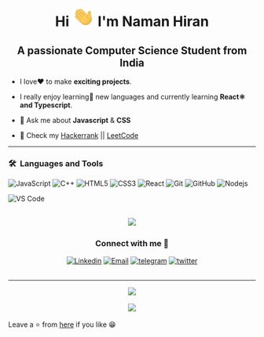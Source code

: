 <h1 align="center">Hi <img src="https://github.com/ABSphreak/ABSphreak/blob/master/gifs/Hi.gif" width="45px" height="40px"> I'm Naman Hiran</h1>

<h2 align="center">A passionate Computer Science Student from India</h2>

- I love❤ to make **exciting projects**. <br/>

- I really enjoy learning🚀 new languages and currently learning   **React⚛ and Typescript**.<br/>

- 💬 Ask me about **Javascript** & **CSS**

- 👀 Check my  <a href="https://www.hackerrank.com/namanhiran">Hackerrank</a>  ||   <a href="https://leetcode.com/namanhiran/">LeetCode</a>
---
	
### 🛠 &nbsp;Languages and Tools

![JavaScript](https://img.shields.io/badge/-JavaScript-%23F7DF1C?style=for-the-badge&logo=javascript&logoColor=000000&labelColor=%23F7DF1C&color=%23FFCE5A)
![C++](https://img.shields.io/badge/C%2B%2B-00599C?style=for-the-badge&logo=c%2B%2B&logoColor=white)
![HTML5](https://img.shields.io/badge/-HTML5-%23E44D27?style=for-the-badge&logo=html5&logoColor=ffffff)
![CSS3](https://img.shields.io/badge/-CSS3-%231572B6?style=for-the-badge&logo=css3)
![React](https://img.shields.io/badge/-React-61DAFB?style=for-the-badge&logo=react&logoColor=ffffff)
![Git](https://img.shields.io/badge/-Git-%23F05032?style=for-the-badge&logo=git&logoColor=%23ffffff)
![GitHub](https://img.shields.io/badge/-GitHub-181717?style=for-the-badge&logo=github)
![Nodejs](https://img.shields.io/badge/-Nodejs-339933?style=for-the-badge&logo=Node.js&logoColor=ffffff)

![VS Code](http://img.shields.io/badge/-VS%20Code-007ACC?style=for-the-badge&logo=visual-studio-code&logoColor=ffffff)

<br/>


<div align="center"><img src="https://github-readme-streak-stats.herokuapp.com/?user=NamanH16&show_icons=true&theme=algolia&include_all_commit=true&count_private=true"/> </div>

<h3 align="center">Connect with me 🤝</h3>
<body>
    <div class="img1">
<p align='center'>
<a href="https://www.linkedin.com/in/naman-hiran-3446a7203/" target="_blank"><img src="https://icons.iconarchive.com/icons/alecive/flatwoken/64/Apps-Linkedin-icon.png" width="5%" alt="Linkedin"></a>
<a href="mailto:namanhiran@gmail.com" target="_blank"><img src="https://icons.iconarchive.com/icons/wwalczyszyn/android-style-honeycomb/64/GMail-icon.png" width="5%" alt="Email"></a>
<a href="https://t.me/nam67" target="_blank"><img src="https://icons.iconarchive.com/icons/alecive/flatwoken/64/Apps-Telegram-icon.png" alt="telegram" width="5%"></a>   <a href="https://twitter.com/KunnalBansal985" target="_blank"><img src="https://icons.iconarchive.com/icons/alecive/flatwoken/64/Apps-Twitter-icon.png" alt="twitter" width="5%"></a>   
	
<br>
<br>


---
<div align="center">
  <img src="https://komarev.com/ghpvc/?username=NamanH16&color=blueviolet&style=">


<img src="https://img.shields.io/github/followers/NamanH16.svg?style=social&label=Follow"></p>
</div>	   	    
	    
Leave a ⭐ from [here](https://github.com/NamanH16/NamanH16) if you like 😁
